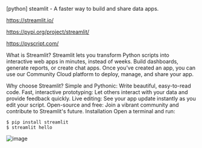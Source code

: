 [python] steamlit - A faster way to build and share data apps.

https://streamlit.io/

https://pypi.org/project/streamlit/

https://pyscript.com/


What is Streamlit?
Streamlit lets you transform Python scripts into interactive web apps in minutes, instead of weeks. Build dashboards, generate reports, or create chat apps. Once you’ve created an app, you can use our Community Cloud platform to deploy, manage, and share your app.

Why choose Streamlit?
Simple and Pythonic: Write beautiful, easy-to-read code.
Fast, interactive prototyping: Let others interact with your data and provide feedback quickly.
Live editing: See your app update instantly as you edit your script.
Open-source and free: Join a vibrant community and contribute to Streamlit's future.
Installation
Open a terminal and run:
    
    $ pip install streamlit
    $ streamlit hello


![image](https://github.com/ngio/python_study/assets/3784942/bf12eb0e-24be-4aab-9854-dc372f96e400)




